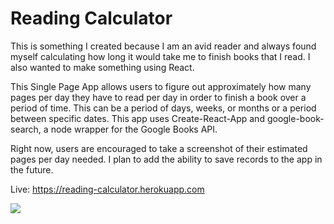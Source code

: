# Reading Calculator

This is something I created because I am an avid reader and always found myself calculating how long it would take me to finish books that I read. I also wanted to make something using React.

This Single Page App allows users to figure out approximately how many pages per day they have to read per day in order to finish a book over a period of time. This can be a period of days, weeks, or months or a period between specific dates. This app uses Create-React-App and google-book-search, a node wrapper for the Google Books API.

Right now, users are encouraged to take a screenshot of their estimated pages per day needed. I plan to add the ability to save records to the app in the future.

Live: https://reading-calculator.herokuapp.com

<img src="ReadingCalcDemoGIF.gif"/>
